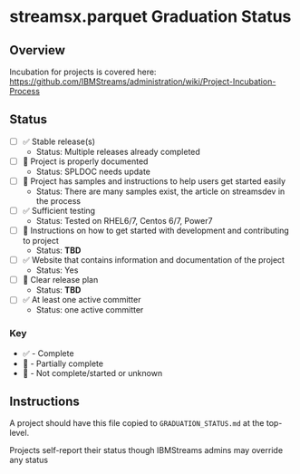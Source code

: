 # streamsx.parquet Graduation Status

## Overview
Incubation for projects is covered here: https://github.com/IBMStreams/administration/wiki/Project-Incubation-Process

## Status

- [ ] :white_check_mark: Stable release(s)
  * Status: Multiple releases already completed
- [ ] :large_orange_diamond: Project is properly documented
  * Status: SPLDOC needs update
- [ ] :large_orange_diamond: Project has samples and instructions to help users get started easily
  * Status: There are many samples exist, the article on streamsdev in the process
- [ ] :white_check_mark: Sufficient testing
  * Status: Tested on RHEL6/7, Centos 6/7, Power7
- [ ] :red_circle: Instructions on how to get started with development and contributing to project
  * Status: **TBD**
- [ ] :white_check_mark: Website that contains information and documentation of the project
  * Status: Yes
- [ ] :red_circle: Clear release plan
  * Status: **TBD**
- [ ] :white_check_mark: At least one active committer
  * Status: one active committer

### Key
* :white_check_mark: - Complete
* :large_orange_diamond: - Partially complete
* :red_circle: - Not complete/started or unknown

## Instructions
A project should have this file copied to `GRADUATION_STATUS.md` at the top-level.

Projects self-report their status though IBMStreams admins may override any status
